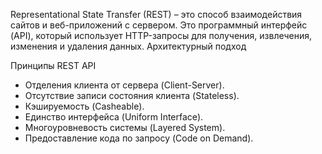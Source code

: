 Representational State Transfer (REST) – это способ взаимодействия сайтов и веб-приложений с сервером. Это программный интерфейс (API), который использует HTTP-запросы для получения, извлечения, изменения и удаления данных. Архитектурный подход

Принципы REST API 
- Отделения клиента от сервера (Client-Server). 
- Отсутствие записи состояния клиента (Stateless). 
- Кэшируемость (Casheable). 
- Единство интерфейса (Uniform Interface).  
- Многоуровневость системы (Layered System). 
- Предоставление кода по запросу (Code on Demand).